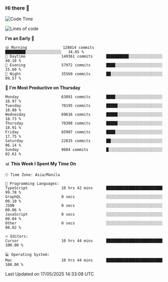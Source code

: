 ### Hi there 👋

<!--START_SECTION:waka-->
![Code Time](http://img.shields.io/badge/Code%20Time-6%2C047%20hrs%2027%20mins-blue)

![Lines of code](https://img.shields.io/badge/From%20Hello%20World%20I%27ve%20Written-131.6%20million%20lines%20of%20code-blue)

**I'm an Early 🐤** 

```text
🌞 Morning                128814 commits      █████████░░░░░░░░░░░░░░░░   34.65 % 
🌆 Daytime                149361 commits      ██████████░░░░░░░░░░░░░░░   40.18 % 
🌃 Evening                57972 commits       ████░░░░░░░░░░░░░░░░░░░░░   15.60 % 
🌙 Night                  35569 commits       ██░░░░░░░░░░░░░░░░░░░░░░░   09.57 % 
```
📅 **I'm Most Productive on Thursday** 

```text
Monday                   63091 commits       ████░░░░░░░░░░░░░░░░░░░░░   16.97 % 
Tuesday                  70195 commits       █████░░░░░░░░░░░░░░░░░░░░   18.88 % 
Wednesday                69616 commits       █████░░░░░░░░░░░░░░░░░░░░   18.73 % 
Thursday                 70308 commits       █████░░░░░░░░░░░░░░░░░░░░   18.91 % 
Friday                   65987 commits       ████░░░░░░░░░░░░░░░░░░░░░   17.75 % 
Saturday                 22835 commits       ██░░░░░░░░░░░░░░░░░░░░░░░   06.14 % 
Sunday                   9684 commits        █░░░░░░░░░░░░░░░░░░░░░░░░   02.61 % 
```


📊 **This Week I Spent My Time On** 

```text
🕑︎ Time Zone: Asia/Manila

💬 Programming Languages: 
TypeScript               10 hrs 42 mins      █████████████████████████   99.78 % 
GraphQL                  0 secs              ░░░░░░░░░░░░░░░░░░░░░░░░░   00.10 % 
JSON                     0 secs              ░░░░░░░░░░░░░░░░░░░░░░░░░   00.06 % 
JavaScript               0 secs              ░░░░░░░░░░░░░░░░░░░░░░░░░   00.04 % 
Other                    0 secs              ░░░░░░░░░░░░░░░░░░░░░░░░░   00.02 % 

🔥 Editors: 
Cursor                   10 hrs 44 mins      █████████████████████████   100.00 % 

💻 Operating System: 
Mac                      10 hrs 44 mins      █████████████████████████   100.00 % 
```


 Last Updated on 17/05/2025 14:33:08 UTC
<!--END_SECTION:waka-->


<!--
**rad182/rad182** is a ✨ _special_ ✨ repository because its `README.md` (this file) appears on your GitHub profile.

Here are some ideas to get you started:

- 🔭 I’m currently working on ...
- 🌱 I’m currently learning ...
- 👯 I’m looking to collaborate on ...
- 🤔 I’m looking for help with ...
- 💬 Ask me about ...
- 📫 How to reach me: ...
- 😄 Pronouns: ...
- ⚡ Fun fact: ...
-->
